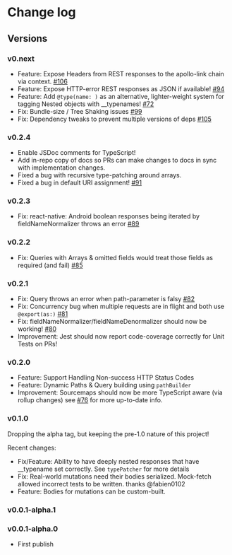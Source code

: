 # Change log

## Versions

### v0.next

- Feature: Expose Headers from REST responses to the apollo-link chain via context. [#106](https://github.com/apollographql/apollo-link-rest/issues/106)
- Feature: Expose HTTP-error REST responses as JSON if available! [#94](https://github.com/apollographql/apollo-link-rest/issues/94)
- Feature: Add `@type(name: )` as an alternative, lighter-weight system for tagging Nested objects with __typenames! [#72](https://github.com/apollographql/apollo-link-rest/issues/72)
- Fix: Bundle-size / Tree Shaking issues [#99](https://github.com/apollographql/apollo-link-rest/issues/99)
- Fix: Dependency tweaks to prevent multiple versions of deps [#105](https://github.com/apollographql/apollo-link-rest/issues/105)


### v0.2.4

- Enable JSDoc comments for TypeScript!
- Add in-repo copy of docs so PRs can make changes to docs in sync with implementation changes.
- Fixed a bug with recursive type-patching around arrays.
- Fixed a bug in default URI assignment! [#91](https://github.com/apollographql/apollo-link-rest/pull/91)

### v0.2.3

- Fix: react-native: Android boolean responses being iterated by fieldNameNormalizer throws an error [#89](https://github.com/apollographql/apollo-link-rest/issues/89)

### v0.2.2

- Fix: Queries with Arrays & omitted fields would treat those fields as required (and fail) [#85](https://github.com/apollographql/apollo-link-rest/issues/85)

### v0.2.1

- Fix: Query throws an error when path-parameter is falsy [#82](https://github.com/apollographql/apollo-link-rest/issues/82)
- Fix: Concurrency bug when multiple requests are in flight and both use `@export(as:)` [#81](https://github.com/apollographql/apollo-link-rest/issues/81)
- Fix: fieldNameNormalizer/fieldNameDenormalizer should now be working! [#80](https://github.com/apollographql/apollo-link-rest/issues/80)
- Improvement: Jest should now report code-coverage correctly for Unit Tests on PRs!

### v0.2.0

- Feature: Support Handling Non-success HTTP Status Codes
- Feature: Dynamic Paths & Query building using `pathBuilder`
- Improvement: Sourcemaps should now be more TypeScript aware (via rollup changes) see [#76](https://github.com/apollographql/apollo-link-rest/issues/76) for more up-to-date info.

### v0.1.0

Dropping the alpha tag, but keeping the pre-1.0 nature of this project!

Recent changes:

- Fix/Feature: Ability to have deeply nested responses that have __typename set correctly. See `typePatcher` for more details
- Fix: Real-world mutations need their bodies serialized. Mock-fetch allowed incorrect tests to be written. thanks @fabien0102
- Feature: Bodies for mutations can be custom-built.

### v0.0.1-alpha.1

### v0.0.1-alpha.0

- First publish

